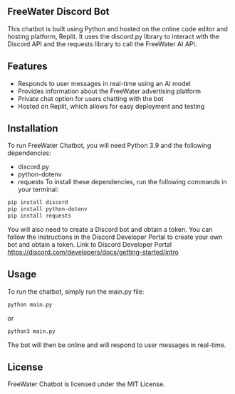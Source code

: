 ## FreeWater Discord Bot
This chatbot is built using Python and hosted on the online code editor and hosting platform, Replit. It uses the discord.py library to interact with the Discord API and the requests library to call the FreeWater AI API.

## Features
 - Responds to user messages in real-time using an AI model
 - Provides information about the FreeWater advertising platform
 - Private chat option for users chatting with the bot
 - Hosted on Replit, which allows for easy deployment and testing

## Installation
To run FreeWater Chatbot, you will need Python 3.9 and the following dependencies:
 - discord.py
 - python-dotenv
 - requests
To install these dependencies, run the following commands in your terminal:
```python
pip install discord
pip install python-dotenv
pip install requests
```
You will also need to create a Discord bot and obtain a token. You can follow the instructions in the Discord Developer Portal to create your own bot and obtain a token.
Link to Discord Developer Portal https://discord.com/developers/docs/getting-started/intro

## Usage
To run the chatbot, simply run the main.py file:
```python
python main.py
```
or
```python
python3 main.py
```
The bot will then be online and will respond to user messages in real-time.

## License
FreeWater Chatbot is licensed under the MIT License.

